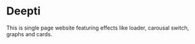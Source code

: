 # Deepti
This is single page website featuring effects like loader, carousal switch, graphs and cards.
